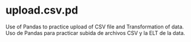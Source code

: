 # upload.csv.pd
Use of Pandas to practice upload of CSV file and Transformation of data. 
Uso de Pandas para practicar subida de archivos CSV y la ELT de la data.
